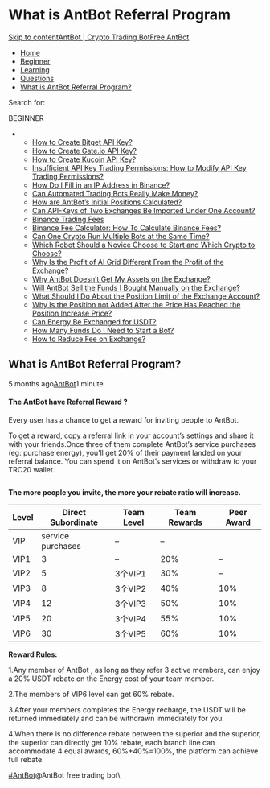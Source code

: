 # What is AntBot Referral Program

[Skip to content](https://www.antrade.io/guide/docs/en/referral\_bonus/#content)[AntBot | Crypto Trading Bot](https://www.antrade.io/guide/docs/en/)[Free AntBot](https://antrade.io/)

* [Home](https://www.antrade.io/guide/docs/en)
* [Beginner](https://www.antrade.io/guide/docs/en/en-beginner/)
* [Learning](https://www.antrade.io/guide/docs/en/en-learning/)
* [Questions](https://www.antrade.io/guide/docs/en/en-questions/)
* [What is AntBot Referral Program?](https://www.antrade.io/guide/docs/en/referral\_bonus/)

Search for:

BEGINNER

*
  * [How to Create Bitget API Key?](https://www.antrade.io/guide/docs/en/binding\_bitget/)
  * [How to Create Gate.io API Key?](https://www.antrade.io/guide/docs/en/binding\_gateio/)
  * [How to Create Kucoin API Key?](https://www.antrade.io/guide/docs/en/binding\_kucoin/)
  * [Insufficient API Key Trading Permissions: How to Modify API Key Trading Permissions?](https://www.antrade.io/guide/docs/en/insufficient-api-trading-permissions/)
  * [How Do I Fill in an IP Address in Binance?](https://www.antrade.io/guide/docs/en/ip-address-of-binance/)
  * [Can Automated Trading Bots Really Make Money?](https://www.antrade.io/guide/docs/en/robots-make-money/)
  * [How are AntBot’s Initial Positions Calculated?](https://www.antrade.io/guide/docs/en/antbots-initial-positions-calculated/)
  * [Can API-Keys of Two Exchanges Be Imported Under One Account?](https://www.antrade.io/guide/docs/en/two-api-keys-under-one-account/)
  * [Binance Trading Fees](https://www.antrade.io/guide/docs/en/binance-trading-fees/)
  * [Binance Fee Calculator: How To Calculate Binance Fees?](https://www.antrade.io/guide/docs/en/binance-fee-calculator-how-to-calculate-binance-fees/)
  * [Can One Crypto Run Multiple Bots at the Same Time?](https://www.antrade.io/guide/docs/en/one-crypto-run-multiple-bots/)
  * [Which Robot Should a Novice Choose to Start and Which Crypto to Choose?](https://www.antrade.io/guide/docs/en/novice-choose-bot-and-crypto/)
  * [Why Is the Profit of AI Grid Different From the Profit of the Exchange?](https://www.antrade.io/guide/docs/en/the-profit-difference-in-ai-grid-and-exchange/)
  * [Why AntBot Doesn’t Get My Assets on the Exchange?](https://www.antrade.io/guide/docs/en/why-doesnt-get-assets/)
  * [Will AntBot Sell the Funds I Bought Manually on the Exchange?](https://www.antrade.io/guide/docs/en/will-antbot-sell-funds-i-bought/)
  * [What Should I Do About the Position Limit of the Exchange Account?](https://www.antrade.io/guide/docs/en/position-limit-of-exchange-account/)
  * [Why Is the Position not Added After the Price Has Reached the Position Increase Price?](https://www.antrade.io/guide/docs/en/why-is-position-not-added/)
  * [Can Energy Be Exchanged for USDT?](https://www.antrade.io/guide/docs/en/energy-exchange-usdt/)
  * [How Many Funds Do I Need to Start a Bot?](https://www.antrade.io/guide/docs/en/funds-to-start-bot/)
  * [How to Reduce Fee on Exchange?](https://www.antrade.io/guide/docs/en/reduce-fee-on-exchange/)

## What is AntBot Referral Program?

5 months ago[AntBot](https://www.antrade.io/guide/docs/en/author/antbot/)1 minute

#### The AntBot have Referral Reward ? <a href="#7aw4k2" id="7aw4k2"></a>

Every user has a chance to get a reward for inviting people to AntBot.

To get a reward, copy a referral link in your account’s settings and share it with your friends.Once three of them complete AntBot’s service purchases (eg: purchase energy), you’ll get 20% of their payment landed on your referral balance. You can spend it on AntBot’s services or withdraw to your TRC20 wallet.

<figure><img src="https://antrade.io/guide/docs/en/wp-content/uploads/2022/11/1669717834245.png" alt=""><figcaption></figcaption></figure>

**The more people you invite, the more your rebate ratio will increase.**

| Level | Direct Subordinate | Team Level | Team Rewards | Peer Award |
| ----- | ------------------ | ---------- | ------------ | ---------- |
| VIP   | service purchases  | –          | –            | ﻿          |
| VIP1  | 3                  | –          | 20%          | –          |
| VIP2  | 5                  | 3个VIP1     | 30%          | –          |
| VIP3  | 8                  | 3个VIP2     | 40%          | 10%        |
| VIP4  | 12                 | 3个VIP3     | 50%          | 10%        |
| VIP5  | 20                 | 3个VIP4     | 55%          | 10%        |
| VIP6  | 30                 | 3个VIP5     | 60%          | 10%        |

**Reward Rules:**

1.Any member of AntBot , as long as they refer 3 active members, can enjoy a 20% USDT rebate on the Energy cost of your team member.

2.The members of VIP6 level can get 60% rebate.

3.After your members completes the Energy recharge, the USDT will be returned immediately and can be withdrawn immediately for you.

4.When there is no difference rebate between the superior and the superior, the superior can directly get 10% rebate, each branch line can accommodate 4 equal awards, 60%+40%=100%, the platform can achieve full rebate.

[#AntBot](https://www.antrade.io/guide/docs/en/tag/antbot/)@AntBot free trading bot\
